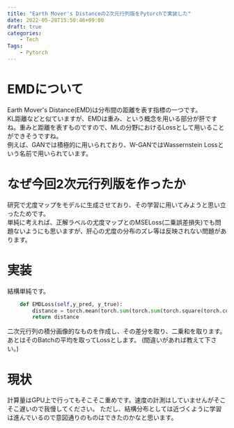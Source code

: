 ```yaml
---
title: "Earth Mover's Distanceの2次元行列版をPytorchで実装した"
date: 2022-05-28T15:50:46+09:00
draft: true
categories:
    - Tech
Tags:
    - Pytorch
---
```


# EMDについて
Earth Mover's Distance(EMD)は分布間の距離を表す指標の一つです。<br>
KL距離などと似ていますが、EMDは重み、という概念を用いる部分が肝ですね。重みと距離を表すものですので、MLの分野におけるLossとして用いることができそうですね。<br>
例えば、GANでは積極的に用いられており、W-GANではWassernstein Lossという名前で用いられています。<br>

# なぜ今回2次元行列版を作ったか
研究で尤度マップをモデルに生成させており、その学習に用いてみようと思い立ったためです。<br>
単純に考えれば、正解ラベルの尤度マップとのMSELoss(二乗誤差損失)でも問題ないようにも思いますが、肝心の尤度の分布のズレ等は反映されない問題があります。

# 実装
結構単純です。
~~~python
    def EMDLoss(self,y_pred, y_true):
        distance = torch.mean(torch.sum(torch.sum(torch.square(torch.cumsum(torch.cumsum(y_true, dim=3), dim=2) - torch.cumsum(torch.cumsum(y_pred, dim=3),dim=2)),dim=3), dim=2))
        return distance
~~~
二次元行列の積分画像的なものを作成し、その差分を取り、二乗和を取ります。あとはそのBatchの平均を取ってLossとします。
(間違いがあれば教えて下さい。)<br>

# 現状
計算量はGPU上で行ってもそこそこ重めです。速度の計測はしていませんがそこそこ遅いので我慢してください。
ただし、結構分布としては近づくように学習は進んでいるので意図通りのものはできたのかなと思います。
